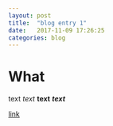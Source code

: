 ```yaml
---
layout: post
title:  "blog entry 1"
date:   2017-11-09 17:26:25
categories: blog
---
```



# What
text
*text*
**text**
***text***
 
[link](https://github.com/bettygorf/bettygorf.github.io)
